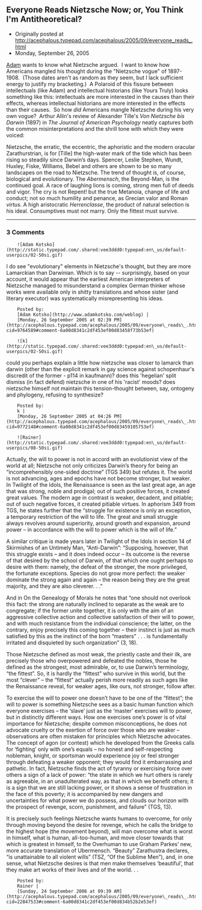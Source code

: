 ## Everyone Reads Nietzsche Now; or, You Think I'm Antitheoretical?

 * Originally posted at http://acephalous.typepad.com/acephalous/2005/09/everyone_reads_.html
 * Monday, September 26, 2005



[Adam](http://www.adamkotsko.com/weblog/2005/09/reservations.html) wants to know what Nietzsche argued.  I want to know how Americans mangled his thought during the "Nietzsche vogue" of 1897-1908.  (Those dates aren't as random as they seem, but I lack sufficient energy to justify my bracketing.)  A Polaroid of this fissure between intellectuals (like Adam) and intellectual historians (like Yours Truly) looks something like this: intellectuals are more interested in the causes than their effects, whereas intellectual historians are more interested in the effects than their causes.  So how _did_ Americans mangle Nietzsche during his very own vogue?  Arthur Allin's review of Alexander Tille's _Von Nietzsche bis Darwin_ (1897) in _The Journal of American Psychology_ neatly captures both the common misinterpretations and the shrill tone with which they were voiced:

Nietzsche, the erratic, the eccentric, the
aphoristic and the modern oracular Zarathurstrian, is for [Tille] the
high-water mark of the tide which has been rising so steadily since Darwin’s days. Spencer, Leslie Stephen, Wundt, Huxley,
Fiske, Williams, Bebel and others are shown to be so many landscapes on the
road to Nietzsche. The trend of thought
is, of course, biological and evolutionary. The _Abermensch_, the
Beyond-Man, is the continued goal. A
race of laughing lions is coming, strong men full of deeds and vigor. The cry is not Repent! but the true Metanoia,
change of life and conduct; not so much humility and penance, as Grecian valor
and Roman _virtus_. A high aristocratic _Herrenclasse_, the product of natural selection is his ideal. Consumptives must not marry. Only the fittest must survive.
		

* * *

### 3 Comments 

		

                
[]()

	

		![Adam Kotsko](http://static.typepad.com/.shared:vee3ddd0:typepad:en\_us/default-userpics/02-50si.gif)
	

	

		

I do see "evolutionary" elements in Nietzsche's thought, but they are more Lamarckian than Darwinian.  Which is to say -- surprisingly, based on your account, it would appear that the earliest American interpreters of Nietzsche managed to misunderstand a complex German thinker whose works were available only in shitty translations and whose sister (and literary executor) was systematically misrepresenting his ideas.

	

		Posted by:
		[Adam Kotsko](http://www.adamkotsko.com/weblog) |
		[Monday, 26 September 2005 at 02:39 PM](http://acephalous.typepad.com/acephalous/2005/09/everyone\_reads\_.html?cid=9764589#comment-6a00d8341c2df453ef00d83458f73b53ef)

[]()

	

		![k](http://static.typepad.com/.shared:vee3ddd0:typepad:en\_us/default-userpics/02-50si.gif)
	

	

		

could you perhaps explain a little how nietzsche was closer to lamarck than darwin (other than the explicit remark in gay science against schopenhaur's discredit of the former - p114 in kaufmann)? does this 'hegelian' split dismiss (in fact defend) nietzsche in one of his 'racist' moods? does nietzsche himself not maintain this tension-thought between, say, ontogeny and phylogeny, refusing to synthesize?   

	

		Posted by:
		k |
		[Monday, 26 September 2005 at 04:26 PM](http://acephalous.typepad.com/acephalous/2005/09/everyone\_reads\_.html?cid=9772148#comment-6a00d8341c2df453ef00d83459105753ef)

[]()

	

		![Rainer](http://static.typepad.com/.shared:vee3ddd0:typepad:en\_us/default-userpics/08-50si.gif)
	

	

		

Actually, the will to power is not in accord with an evolutionist view of the world at all; Nietzsche not only criticizes Darwin’s theory for being an “incomprehensibly one-sided doctrine” (TGS 349) but refutes it. The world is not advancing, ages and epochs have not become stronger, but weaker. In Twilight of the Idols, the Renaissance is seen as the last great age, an age that was strong, noble and prodigal; out of such positive forces, it created great values. The modern age in contrast is weaker, decadent, and pitiable; out of such negative forces, it created pitiable virtues. In aphorism 349 from TGS, he states further that the “struggle for existence is only an exception, a temporary restriction of the will to life. The great and small struggle always revolves around superiority, around growth and expansion, around power – in accordance with the will to power which is the will of life.” 

A similar critique is made years later in Twilight of the Idols in section 14 of Skirmishes of an Untimely Man, “Anti-Darwin”: “Supposing, however, that this struggle exists – and it does indeed occur – its outcome is the reverse of that desired by the school of Darwin, of that which one ought perhaps to desire with them: namely, the defeat of the stronger, the more privileged, the fortunate exceptions. Species do not grow more perfect: the weaker dominate the strong again and again – the reason being they are the great majority, and they are also cleverer. . .”

And in On the Genealogy of Morals he notes that “one should not overlook this fact: the strong are naturally inclined to separate as the weak are to congregate; if the former unite together, it is only with the aim of an aggressive collective action and collective satisfaction of their will to power, and with much resistance from the individual conscience; the latter, on the contrary, enjoy precisely this coming together – their instinct is just as much satisfied by this as the instinct of the born “masters” . . . is fundamentally irritated and disquieted by such organization” (3, 18).

Those Nietzsche defined as most weak, the priestly caste and their ilk, are precisely those who overpowered and defeated the nobles, those he defined as the strongest, most admirable, or, to use Darwin’s terminology, “the fittest”. So, it is hardly the “fittest” who survive in this world, but the most “clever” – the “fittest” actually perish more readily as such ages like the Renaissance reveal, for weaker ages, like ours, not stronger, follow after. 

To exercise the will to power one doesn’t have to be one of the “fittest”; the will to power is something Nietzsche sees as a basic human function which everyone exercises – the ‘slave’ just as the ‘master’ exercises will to power, but in distinctly different ways. How one exercises one’s power is of vital importance for Nietzsche; despite common misconceptions, he does not advocate cruelty or the exertion of force over those who are weaker – observations are often mistaken for principles which Nietzsche advocates. The concept of agon (or contest) which he developed from the Greeks calls for ‘fighting’ only with one’s equals – no honest and self-respecting nobleman, knight, or sportsman would experience joy or feel stronger through defeating a weaker opponent; they would find it embarrassing and pathetic. In fact, Nietzsche finds the act of tyranny or exercising force over others a sign of a lack of power: “the state in which we hurt others is rarely as agreeable, in an unadulterated way, as that in which we benefit others; it is a sign that we are still lacking power, or it shows a sense of frustration in the face of this poverty; it is accompanied by new dangers and uncertainties for what power we do possess, and clouds our horizon with the prospect of revenge, scorn, punishment, and failure” (TGS, 13). 

It is precisely such feelings Nietzsche wants humans to overcome, for only through moving beyond the desire for revenge, which he calls the bridge to the highest hope (the movement beyond), will man overcome what is worst in himself, what is human, all-too-human, and move closer towards that which is greatest in himself, to the Overhuman to use Graham Parkes’ new, more accurate translation of Ubermensch. “Beauty” Zarathustra declares, “is unattainable to all violent wills” (TSZ, “Of the Sublime Men”), and, in one sense, what Nietzsche desires is that men make themselves ‘beautiful’, that they make art works of their lives and of the world. . .   

	

		Posted by:
		Rainer |
		[Sunday, 24 September 2006 at 09:39 AM](http://acephalous.typepad.com/acephalous/2005/09/everyone\_reads\_.html?cid=22847533#comment-6a00d8341c2df453ef00d834b52b2e53ef)

		

        